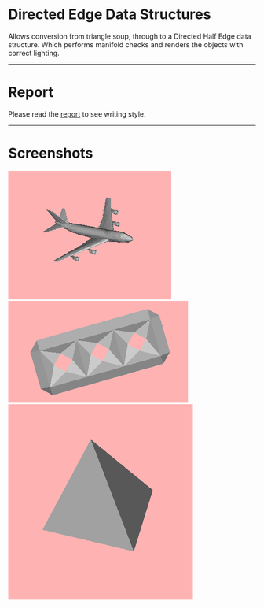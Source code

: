 Directed Edge Data Structures
======
Allows conversion from triangle soup, through to a  Directed Half Edge data structure. Which performs manifold checks and renders the objects with correct lighting. 

---

Report
======

Please read the [report](/Time_Complexity_Analysis_-_Jonathan_Alderson.pdf) to see writing style.

---

Screenshots
======
![1](/screenshot1.PNG)
![2](/screenshot2.PNG)
![3](/screenshot3.PNG)
